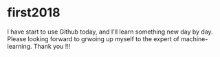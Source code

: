 # first2018

I have start to use Github today, and I'll learn something new day by day.
Please looking forward to grwoing up myself to the expert of machine-learning. Thank you !!!
